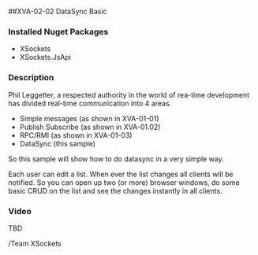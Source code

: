 ##XVA-02-02 DataSync Basic



### Installed Nuget Packages

- XSockets
- XSockets.JsApi

### Description

Phil Leggetter, a respected authority in the world of rea-time development has divided real-time communication into 4 areas.

- Simple messages (as shown in XVA-01-01)
- Publish Subscribe (as shown in XVA-01.02)
- RPC/RMI (as shown in XVA-01-03)
- DataSync (this sample) 

So this sample will show how to do datasync in a very simple way. 

Each user can edit a list. When ever the list changes all clients will be notified. So you can open up two (or more) browser windows, do some basic CRUD on the list and see the changes instantly in all clients. 

### Video

TBD

/Team XSockets


